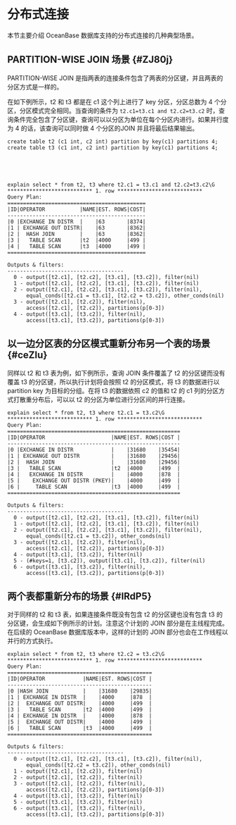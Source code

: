 分布式连接 
==========================





本节主要介绍 OceanBase 数据库支持的分布式连接的几种典型场景。

PARTITION-WISE JOIN 场景 {#ZJ80j}
-------------------------------

PARTITION-WISE JOIN 是指两表的连接条件包含了两表的分区键，并且两表的分区方式是一样的。

在如下例所示，t2 和 t3 都是在 c1 这个列上进行了 key 分区，分区总数为 4 个分区，分区模式完全相同。当查询的条件为 `t2.c1=t3.c1 and t2.c2=t3.c2` 时，查询条件完全包含了分区键，查询可以以分区为单位在每个分区内进行。如果并行度为 4 的话，该查询可以同时做 4 个分区的JOIN 并且将最后结果输出。

    create table t2 (c1 int, c2 int) partition by key(c1) partitions 4;
    create table t3 (c1 int, c2 int) partition by key(c1) partitions 4;





    explain select * from t2, t3 where t2.c1 = t3.c1 and t2.c2=t3.c2\G
    *************************** 1. row ***************************
    Query Plan: 
    ============================================
    |ID|OPERATOR           |NAME|EST. ROWS|COST|
    --------------------------------------------
    |0 |EXCHANGE IN DISTR  |    |63       |8374|
    |1 | EXCHANGE OUT DISTR|    |63       |8362|
    |2 |  HASH JOIN        |    |63       |8362|
    |3 |   TABLE SCAN      |t2  |4000     |499 |
    |4 |   TABLE SCAN      |t3  |4000     |499 |
    ============================================
    
    Outputs & filters: 
    -------------------------------------
      0 - output([t2.c1], [t2.c2], [t3.c1], [t3.c2]), filter(nil)
      1 - output([t2.c1], [t2.c2], [t3.c1], [t3.c2]), filter(nil)
      2 - output([t2.c1], [t2.c2], [t3.c1], [t3.c2]), filter(nil), 
          equal_conds([t2.c1 = t3.c1], [t2.c2 = t3.c2]), other_conds(nil)
      3 - output([t2.c1], [t2.c2]), filter(nil), 
          access([t2.c1], [t2.c2]), partitions(p[0-3])
      4 - output([t3.c1], [t3.c2]), filter(nil), 
          access([t3.c1], [t3.c2]), partitions(p[0-3])



以一边分区表的分区模式重新分布另一个表的场景 {#ceZIu}
-------------------------------

同样以 t2 和 t3 表为例，如下例所示，查询 JOIN 条件覆盖了 t2 的分区键而没有覆盖 t3 的分区键，所以执行计划将会按照 t2 的分区模式，将 t3 的数据进行以 partition key 为目标的分组。在将 t3 的数据依照 c2 的值和 t2 的 c1 列的分区方式打散重分布后，可以以 t2 的分区为单位进行分区间的并行连接。

    explain select * from t2, t3 where t2.c1 = t3.c2\G
    *************************** 1. row ***************************
    Query Plan: 
    =======================================================
    |ID|OPERATOR                     |NAME|EST. ROWS|COST |
    -------------------------------------------------------
    |0 |EXCHANGE IN DISTR            |    |31680    |35454|
    |1 | EXCHANGE OUT DISTR          |    |31680    |29456|
    |2 |  HASH JOIN                  |    |31680    |29456|
    |3 |   TABLE SCAN                |t2  |4000     |499  |
    |4 |   EXCHANGE IN DISTR         |    |4000     |878  |
    |5 |    EXCHANGE OUT DISTR (PKEY)|    |4000     |499  |
    |6 |     TABLE SCAN              |t3  |4000     |499  |
    =======================================================
    
    Outputs & filters: 
    -------------------------------------
      0 - output([t2.c1], [t2.c2], [t3.c1], [t3.c2]), filter(nil)
      1 - output([t2.c1], [t2.c2], [t3.c1], [t3.c2]), filter(nil)
      2 - output([t2.c1], [t2.c2], [t3.c1], [t3.c2]), filter(nil), 
          equal_conds([t2.c1 = t3.c2]), other_conds(nil)
      3 - output([t2.c1], [t2.c2]), filter(nil), 
          access([t2.c1], [t2.c2]), partitions(p[0-3])
      4 - output([t3.c1], [t3.c2]), filter(nil)
      5 - (#keys=1, [t3.c2]), output([t3.c1], [t3.c2]), filter(nil)
      6 - output([t3.c1], [t3.c2]), filter(nil), 
          access([t3.c1], [t3.c2]), partitions(p[0-3])



两个表都重新分布的场景 {#IRdP5}
--------------------

对于同样的 t2 和 t3 表，如果连接条件既没有包含 t2 的分区键也没有包含 t3 的分区键，会生成如下例所示的计划。注意这个计划的 JOIN 部分是在主线程完成。在后续的 OceanBase 数据库版本中，这样的计划的 JOIN 部分也会在工作线程以并行的方式执行。

    explain select * from t2, t3 where t2.c2 = t3.c2\G
    *************************** 1. row ***************************
    Query Plan: 
    ==============================================
    |ID|OPERATOR            |NAME|EST. ROWS|COST |
    ----------------------------------------------
    |0 |HASH JOIN           |    |31680    |29835|
    |1 | EXCHANGE IN DISTR  |    |4000     |878  |
    |2 |  EXCHANGE OUT DISTR|    |4000     |499  |
    |3 |   TABLE SCAN       |t2  |4000     |499  |
    |4 | EXCHANGE IN DISTR  |    |4000     |878  |
    |5 |  EXCHANGE OUT DISTR|    |4000     |499  |
    |6 |   TABLE SCAN       |t3  |4000     |499  |
    ==============================================
    
    Outputs & filters: 
    -------------------------------------
      0 - output([t2.c1], [t2.c2], [t3.c1], [t3.c2]), filter(nil), 
          equal_conds([t2.c2 = t3.c2]), other_conds(nil)
      1 - output([t2.c1], [t2.c2]), filter(nil)
      2 - output([t2.c1], [t2.c2]), filter(nil)
      3 - output([t2.c1], [t2.c2]), filter(nil), 
          access([t2.c1], [t2.c2]), partitions(p[0-3])
      4 - output([t3.c1], [t3.c2]), filter(nil)
      5 - output([t3.c1], [t3.c2]), filter(nil)
      6 - output([t3.c1], [t3.c2]), filter(nil), 
          access([t3.c1], [t3.c2]), partitions(p[0-3])




